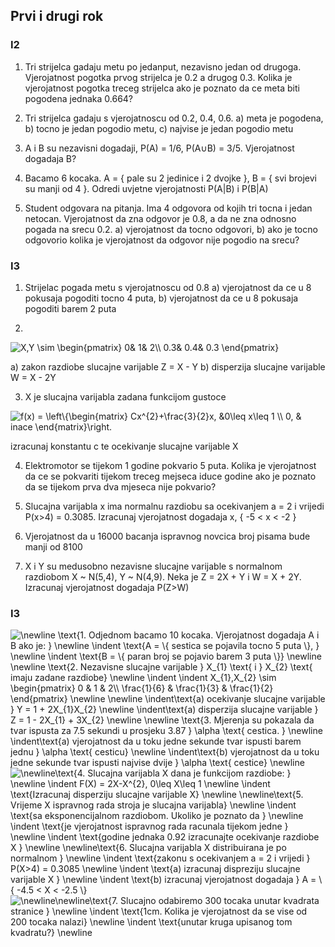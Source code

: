 ## Prvi i drugi rok

### I2
1. Tri strijelca gadaju metu po jedanput, nezavisno jedan od drugoga. Vjerojatnost pogotka 
prvog strijelca je 0.2 a drugog 0.3. Kolika je vjerojatnost pogotka treceg strijelca ako je poznato
da ce meta biti pogodena jednaka 0.664?

2. Tri strijelca gadaju s vjerojatnoscu od 0.2, 0.4, 0.6. a) meta je pogodena, b) tocno je jedan 
pogodio metu, c) najvise je jedan pogodio metu

3. A i B su nezavisni dogadaji, P(A) = 1/6, P(A∪B) = 3/5. Vjerojatnost dogadaja B?

4. Bacamo 6 kocaka. A = { pale su 2 jedinice i 2 dvojke }, B = { svi brojevi su manji od 4 }. 
Odredi uvjetne vjerojatnosti P(A|B) i P(B|A)

5. Student odgovara na pitanja. Ima 4 odgovora od kojih tri tocna i jedan netocan. Vjerojatnost
da zna odgovor je 0.8, a da ne zna odnosno pogada na srecu 0.2. a) vjerojatnost da tocno odgovori,
b) ako je tocno odgovorio kolika je vjerojatnost da odgovor nije pogodio na srecu?


### I3
1. Strijelac pogada metu s vjerojatnoscu od 0.8 
a) vjerojatnost da ce u 8 pokusaja pogoditi tocno 4 puta,
b) vjerojatnost da ce u 8 pokusaja pogoditi barem 2 puta

2. 

<img src="https://latex.codecogs.com/gif.latex?X,Y&space;\sim&space;\begin{pmatrix}&space;0&&space;1&&space;2\\&space;0.3&&space;0.4&&space;0.3&space;\end{pmatrix}" title="X,Y \sim \begin{pmatrix} 0& 1& 2\\ 0.3& 0.4& 0.3 \end{pmatrix}" />

a) zakon razdiobe slucajne varijable Z = X - Y
b) disperzija slucajne varijable W = X - 2Y

3. X je slucajna varijabla zadana funkcijom gustoce

<img src="https://latex.codecogs.com/gif.latex?f(x)&space;=&space;\left\{\begin{matrix}&space;Cx^{2}&plus;\frac{3}{2}x,&space;&0\leq&space;x\leq&space;1&space;\\&space;0,&space;&&space;inace&space;\end{matrix}\right." title="f(x) = \left\{\begin{matrix} Cx^{2}+\frac{3}{2}x, &0\leq x\leq 1 \\ 0, & inace \end{matrix}\right." />

izracunaj konstantu c te ocekivanje slucajne varijable X

4. Elektromotor se tijekom 1 godine pokvario 5 puta. Kolika je vjerojatnost da ce se pokvariti tijekom treceg mejseca
iduce godine ako je poznato da se tijekom prva dva mjeseca nije pokvario?

5. Slucajna varijabla x ima normalnu razdiobu sa ocekivanjem a = 2 i vrijedi P(x>4) = 0.3085. 
Izracunaj vjerojatnost dogadaja x, { -5 < x < -2 } 

6. Vjerojatnost da u 16000 bacanja ispravnog novcica broj pisama bude manji od 8100

7. X i Y su medusobno nezavisne slucajne varijable s normalnom razdiobom X ~ N(5,4), Y ~ N(4,9). 
Neka je Z = 2X + Y i W = X + 2Y. Izracunaj vjerojatnost dogadaja P(Z>W)


### I3

<img src="https://latex.codecogs.com/png.latex?\newline&space;\text{1.&space;&space;Odjednom&space;bacamo&space;10&space;kocaka.&space;Vjerojatnost&space;dogadaja&space;A&space;i&space;B&space;ako&space;je:&space;}&space;\newline&space;\indent&space;\text{A&space;=&space;\{&space;sestica&space;se&space;pojavila&space;tocno&space;5&space;puta&space;\},&space;}&space;\newline&space;\indent&space;\text{B&space;=&space;\{&space;paran&space;broj&space;se&space;pojavio&space;barem&space;3&space;puta&space;\}}&space;\newline&space;\newline&space;\text{2.&space;&space;Nezavisne&space;slucajne&space;varijable&space;}&space;X_{1}&space;\text{&space;i&space;}&space;X_{2}&space;\text{&space;imaju&space;zadane&space;razdiobe}&space;\newline&space;\indent&space;\indent&space;X_{1},X_{2}&space;\sim&space;\begin{pmatrix}&space;0&space;&&space;1&space;&&space;2\\&space;\frac{1}{6}&space;&&space;\frac{1}{3}&space;&&space;\frac{1}{2}&space;\end{pmatrix}&space;\newline&space;\newline&space;\indent\text{a)&space;ocekivanje&space;slucajne&space;varijable&space;}&space;Y&space;=&space;1&space;&plus;&space;2X_{1}X_{2}&space;\newline&space;\indent\text{a)&space;disperzija&space;slucajne&space;varijable&space;}&space;Z&space;=&space;1&space;-&space;2X_{1}&space;&plus;&space;3X_{2}&space;\newline&space;\newline&space;\text{3.&space;&space;Mjerenja&space;su&space;pokazala&space;da&space;tvar&space;ispusta&space;za&space;7.5&space;sekundi&space;u&space;prosjeku&space;3.87&space;}&space;\alpha&space;\text{&space;cestica.&space;}&space;\newline&space;\indent\text{a)&space;vjerojatnost&space;da&space;u&space;toku&space;jedne&space;sekunde&space;tvar&space;ispusti&space;barem&space;jednu&space;}&space;\alpha&space;\text{&space;cesticu}&space;\newline&space;\indent\text{b)&space;vjerojatnost&space;da&space;u&space;toku&space;jedne&space;sekunde&space;tvar&space;ispusti&space;najvise&space;dvije&space;}&space;\alpha&space;\text{&space;cestice}&space;\newline" title="\newline \text{1. Odjednom bacamo 10 kocaka. Vjerojatnost dogadaja A i B ako je: } \newline \indent \text{A = \{ sestica se pojavila tocno 5 puta \}, } \newline \indent \text{B = \{ paran broj se pojavio barem 3 puta \}} \newline \newline \text{2. Nezavisne slucajne varijable } X_{1} \text{ i } X_{2} \text{ imaju zadane razdiobe} \newline \indent \indent X_{1},X_{2} \sim \begin{pmatrix} 0 & 1 & 2\\ \frac{1}{6} & \frac{1}{3} & \frac{1}{2} \end{pmatrix} \newline \newline \indent\text{a) ocekivanje slucajne varijable } Y = 1 + 2X_{1}X_{2} \newline \indent\text{a) disperzija slucajne varijable } Z = 1 - 2X_{1} + 3X_{2} \newline \newline \text{3. Mjerenja su pokazala da tvar ispusta za 7.5 sekundi u prosjeku 3.87 } \alpha \text{ cestica. } \newline \indent\text{a) vjerojatnost da u toku jedne sekunde tvar ispusti barem jednu } \alpha \text{ cesticu} \newline \indent\text{b) vjerojatnost da u toku jedne sekunde tvar ispusti najvise dvije } \alpha \text{ cestice} \newline" />

<img src="https://latex.codecogs.com/png.latex?\newline\text{4.&space;&space;Slucajna&space;varijabla&space;X&space;dana&space;je&space;funkcijom&space;razdiobe:&space;}&space;\newline&space;\indent&space;F(X)&space;=&space;2X-X^{2},&space;0\leq&space;X\leq&space;1&space;\newline&space;\indent&space;\text{Izracunaj&space;disperziju&space;slucajne&space;varijable&space;X}&space;\newline&space;\newline\text{5.&space;&space;Vrijeme&space;X&space;ispravnog&space;rada&space;stroja&space;je&space;slucajna&space;varijabla}&space;\newline&space;\indent&space;\text{sa&space;eksponencijalnom&space;razdiobom.&space;Ukoliko&space;je&space;poznato&space;da&space;}&space;\newline&space;\indent&space;\text{je&space;vjerojatnost&space;ispravnog&space;rada&space;racunala&space;tijekom&space;jedne&space;}&space;\newline&space;\indent&space;\text{godine&space;jednaka&space;0.92&space;izracunajte&space;ocekivanje&space;razdiobe&space;X&space;}&space;\newline&space;\newline\text{6.&space;&space;Slucajna&space;varijabla&space;X&space;distribuirana&space;je&space;po&space;normalnom&space;}&space;\newline&space;\indent&space;\text{zakonu&space;s&space;ocekivanjem&space;a&space;=&space;2&space;i&space;vrijedi&space;}&space;P(X>4)&space;=&space;0.3085&space;\newline&space;\indent&space;\text{a)&space;izracunaj&space;dispreziju&space;slucajne&space;varijable&space;X&space;}&space;\newline&space;\indent&space;\text{b)&space;izracunaj&space;vjerojatnost&space;dogadaja&space;}&space;A&space;=&space;\{&space;-4.5&space;<&space;X&space;<&space;-2.5&space;\}" title="\newline\text{4. Slucajna varijabla X dana je funkcijom razdiobe: } \newline \indent F(X) = 2X-X^{2}, 0\leq X\leq 1 \newline \indent \text{Izracunaj disperziju slucajne varijable X} \newline \newline\text{5. Vrijeme X ispravnog rada stroja je slucajna varijabla} \newline \indent \text{sa eksponencijalnom razdiobom. Ukoliko je poznato da } \newline \indent \text{je vjerojatnost ispravnog rada racunala tijekom jedne } \newline \indent \text{godine jednaka 0.92 izracunajte ocekivanje razdiobe X } \newline \newline\text{6. Slucajna varijabla X distribuirana je po normalnom } \newline \indent \text{zakonu s ocekivanjem a = 2 i vrijedi } P(X>4) = 0.3085 \newline \indent \text{a) izracunaj dispreziju slucajne varijable X } \newline \indent \text{b) izracunaj vjerojatnost dogadaja } A = \{ -4.5 < X < -2.5 \}" />

<img src="https://latex.codecogs.com/png.latex?\newline\newline\text{7.&space;&space;Slucajno&space;odabiremo&space;300&space;tocaka&space;unutar&space;kvadrata&space;stranice&space;}&space;\newline&space;\indent&space;\text{1cm.&space;Kolika&space;je&space;vjerojatnost&space;da&space;se&space;vise&space;od&space;200&space;tocaka&space;nalazi}&space;\newline&space;\indent&space;\text{unutar&space;kruga&space;upisanog&space;tom&space;kvadratu?}&space;\newline" title="\newline\newline\text{7. Slucajno odabiremo 300 tocaka unutar kvadrata stranice } \newline \indent \text{1cm. Kolika je vjerojatnost da se vise od 200 tocaka nalazi} \newline \indent \text{unutar kruga upisanog tom kvadratu?} \newline" />
